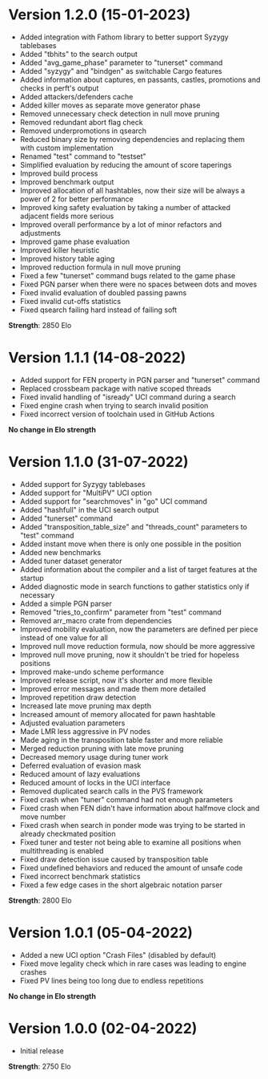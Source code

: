 # Version 1.2.0 (15-01-2023)
 - Added integration with Fathom library to better support Syzygy tablebases
 - Added "tbhits" to the search output
 - Added "avg_game_phase" parameter to "tunerset" command
 - Added "syzygy" and "bindgen" as switchable Cargo features
 - Added information about captures, en passants, castles, promotions and checks in perft's output
 - Added attackers/defenders cache
 - Added killer moves as separate move generator phase
 - Removed unnecessary check detection in null move pruning
 - Removed redundant abort flag check
 - Removed underpromotions in qsearch
 - Reduced binary size by removing dependencies and replacing them with custom implementation
 - Renamed "test" command to "testset"
 - Simplified evaluation by reducing the amount of score taperings 
 - Improved build process
 - Improved benchmark output
 - Improved allocation of all hashtables, now their size will be always a power of 2 for better performance
 - Improved king safety evaluation by taking a number of attacked adjacent fields more serious
 - Improved overall performance by a lot of minor refactors and adjustments
 - Improved game phase evaluation
 - Improved killer heuristic
 - Improved history table aging
 - Improved reduction formula in null move pruning
 - Fixed a few "tunerset" command bugs related to the game phase
 - Fixed PGN parser when there were no spaces between dots and moves
 - Fixed invalid evaluation of doubled passing pawns
 - Fixed invalid cut-offs statistics
 - Fixed qsearch failing hard instead of failing soft

**Strength**: 2850 Elo

# Version 1.1.1 (14-08-2022)
 - Added support for FEN property in PGN parser and "tunerset" command
 - Replaced crossbeam package with native scoped threads
 - Fixed invalid handling of "isready" UCI command during a search
 - Fixed engine crash when trying to search invalid position
 - Fixed incorrect version of toolchain used in GitHub Actions

**No change in Elo strength** 

# Version 1.1.0 (31-07-2022)
 - Added support for Syzygy tablebases
 - Added support for "MultiPV" UCI option
 - Added support for "searchmoves" in "go" UCI command
 - Added "hashfull" in the UCI search output
 - Added "tunerset" command
 - Added "transposition_table_size" and "threads_count" parameters to "test" command
 - Added instant move when there is only one possible in the position
 - Added new benchmarks
 - Added tuner dataset generator
 - Added information about the compiler and a list of target features at the startup
 - Added diagnostic mode in search functions to gather statistics only if necessary
 - Added a simple PGN parser
 - Removed "tries_to_confirm" parameter from "test" command
 - Removed arr_macro crate from dependencies
 - Improved mobility evaluation, now the parameters are defined per piece instead of one value for all
 - Improved null move reduction formula, now should be more aggressive
 - Improved null move pruning, now it shouldn't be tried for hopeless positions
 - Improved make-undo scheme performance
 - Improved release script, now it's shorter and more flexible
 - Improved error messages and made them more detailed
 - Improved repetition draw detection
 - Increased late move pruning max depth
 - Increased amount of memory allocated for pawn hashtable
 - Adjusted evaluation parameters
 - Made LMR less aggressive in PV nodes
 - Made aging in the transposition table faster and more reliable
 - Merged reduction pruning with late move pruning
 - Decreased memory usage during tuner work
 - Deferred evaluation of evasion mask
 - Reduced amount of lazy evaluations
 - Reduced amount of locks in the UCI interface
 - Removed duplicated search calls in the PVS framework
 - Fixed crash when "tuner" command had not enough parameters
 - Fixed crash when FEN didn't have information about halfmove clock and move number
 - Fixed crash when search in ponder mode was trying to be started in already checkmated position
 - Fixed tuner and tester not being able to examine all positions when multithreading is enabled
 - Fixed draw detection issue caused by transposition table
 - Fixed undefined behaviors and reduced the amount of unsafe code
 - Fixed incorrect benchmark statistics
 - Fixed a few edge cases in the short algebraic notation parser

**Strength**: 2800 Elo

# Version 1.0.1 (05-04-2022)
 - Added a new UCI option "Crash Files" (disabled by default)
 - Fixed move legality check which in rare cases was leading to engine crashes
 - Fixed PV lines being too long due to endless repetitions

**No change in Elo strength** 

# Version 1.0.0 (02-04-2022)
 - Initial release
 
**Strength**: 2750 Elo